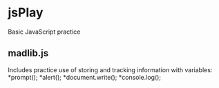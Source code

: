 # jsPlay
Basic JavaScript practice

## madlib.js
Includes practice use of storing and tracking information with variables:
*prompt();
*alert();
*document.write();
*console.log();
